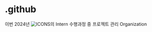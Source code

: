 # .github  
  
이번 2024년 ![ICONS](https://sites.google.com/view/iconslab/home)의 Intern 수행과정 중 프로젝트 관리 Organization
